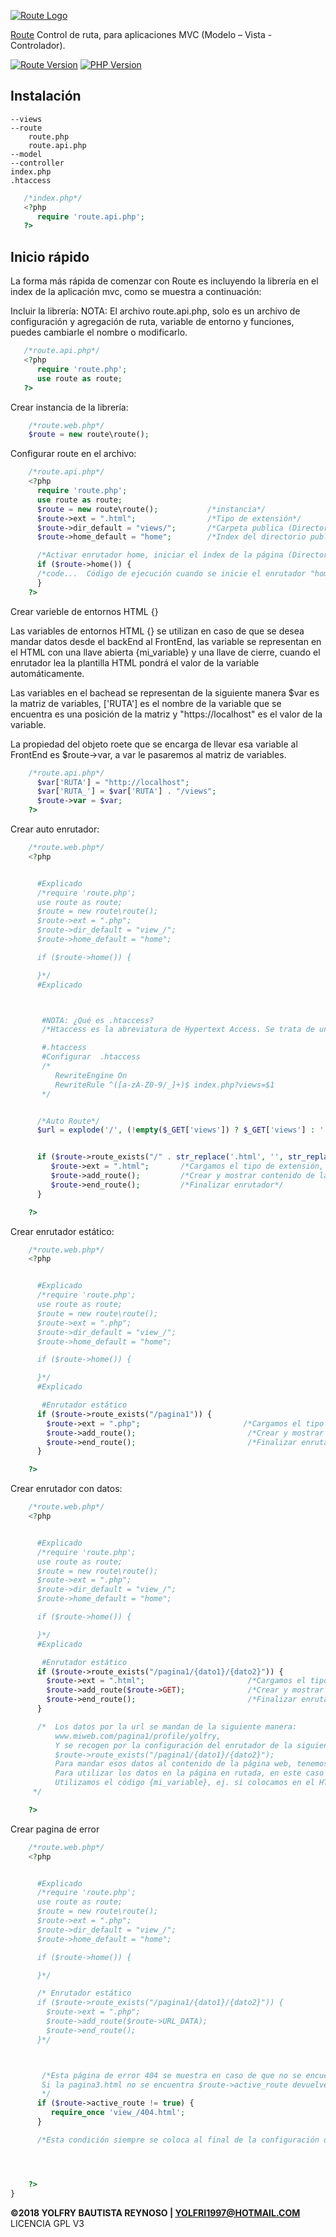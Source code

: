 [![Route Logo](https://raw.githubusercontent.com/yolfry/route/master/route.png)](https://github.com/yolfry/route)

[Route](https://github.com/yolfry/route) Control de ruta, para aplicaciones MVC (Modelo – Vista - Controlador).

[![Route Version][Route-image]][Route-url]
[![PHP Version][php-image]][php-url]


## Instalación
```bach
--views
--route
    route.php
    route.api.php
--model
--controller
index.php
.htaccess
```
```php
   /*index.php*/
   <?php
      require 'route.api.php';
   ?>
```

## Inicio rápido

La forma más rápida de comenzar con Route es incluyendo la librería en el index de la aplicación mvc, como se muestra a continuación:

Incluir la librería:
NOTA: El archivo route.api.php, solo es un archivo de configuración y agregación de ruta, variable de entorno y funciones, puedes cambiarle el nombre o modificarlo.

```php
   /*route.api.php*/
   <?php
      require 'route.php';
      use route as route;
   ?>
```

 Crear instancia de la librería:

```php
    /*route.web.php*/
    $route = new route\route();
```

 Configurar route en el archivo:

```php
    /*route.api.php*/
    <?php
      require 'route.php';
      use route as route;
      $route = new route\route();           /*instancia*/
      $route->ext = ".html";                /*Tipo de extensión*/
      $route->dir_default = "views/";       /*Carpeta publica (Directorio público).*/
      $route->home_default = "home";        /*Index del directorio publico home, index etc.*/

      /*Activar enrutador home, iniciar el índex de la página (Directorio público).*/
      if ($route->home()) {
      /*code...  Código de ejecución cuando se inicie el enrutador "home"*/
      }
    ?>
```


 Crear varieble de entornos HTML {}

 Las variables de entornos HTML {} se utilizan en caso de que se desea mandar datos desde el backEnd al FrontEnd, las variable se representan en el HTML con una llave abierta {mi_variable} y una llave de cierre, cuando el enrutador lea la plantilla HTML pondrá el valor de la variable automáticamente.

 
 Las variables en el bachead se representan de la siguiente manera $var es la matriz de variables, ['RUTA'] es el nombre de la variable que se encuentra es una posición de la matriz y "https://localhost" es el valor de la variable.

 La propiedad del objeto roete que se encarga de llevar esa variable al FrontEnd es $route->var, a var le pasaremos al matriz de variables.

```php
    /*route.api.php*/
      $var['RUTA'] = "http://localhost";
      $var['RUTA_'] = $var['RUTA'] . "/views";
      $route->var = $var;
    ?>
```



Crear auto enrutador:

```php
    /*route.web.php*/
    <?php


      #Explicado
      /*require 'route.php';
      use route as route;
      $route = new route\route();
      $route->ext = ".php";
      $route->dir_default = "view_/";
      $route->home_default = "home";

      if ($route->home()) {

      }*/
      #Explicado



       #NOTA: ¿Qué es .htaccess?
       /*Htaccess es la abreviatura de Hypertext Access. Se trata de un archivo de configuración utilizado por servidores web basados en apache. Este tipo de archivos configura los ajustes iniciales de un programa o, como ocurre en este caso, del servidor. Esto significa que se puede utilizar el archivo .htaccess para que el servidor se comporte de una determinada forma. */

       #.htaccess
       #Configurar  .htaccess
       /*
          RewriteEngine On
          RewriteRule ^([a-zA-Z0-9/_]+)$ index.php?views=$1
       */


      /*Auto Route*/
      $url = explode('/', (!empty($_GET['views']) ? $_GET['views'] : ''));  /*Esta variable "$url" contiene pagina1 de la url del cliente   URL -> www.miweb.com/pagina1. */


      if ($route->route_exists("/" . str_replace('.html', '', str_replace('.php', '', str_replace('/', '', $url[0]))) )) { /*Mandamos la variable url a la librería route utilizando el método route_exists().*/
         $route->ext = ".html";       /*Cargamos el tipo de extensión, para completar pagina1.php */
         $route->add_route();         /*Crear y mostrar contenido de la ruta.*/
         $route->end_route();         /*Finalizar enrutador*/
      }

    ?>
```


Crear enrutador estático:

```php
    /*route.web.php*/
    <?php


      #Explicado
      /*require 'route.php';
      use route as route;
      $route = new route\route();
      $route->ext = ".php";
      $route->dir_default = "view_/";
      $route->home_default = "home";

      if ($route->home()) {

      }*/
      #Explicado

       #Enrutador estático
      if ($route->route_exists("/pagina1")) {
        $route->ext = ".php";                       /*Cargamos el tipo de extensión, para completar pagina1.php */
        $route->add_route();                         /*Crear y mostrar contenido de la ruta.*/
        $route->end_route();                         /*Finalizar enrutador*/
      }

    ?>
```


Crear enrutador con datos:

```php
    /*route.web.php*/
    <?php


      #Explicado
      /*require 'route.php';
      use route as route;
      $route = new route\route();
      $route->ext = ".php";
      $route->dir_default = "view_/";
      $route->home_default = "home";

      if ($route->home()) {

      }*/
      #Explicado

       #Enrutador estático
      if ($route->route_exists("/pagina1/{dato1}/{dato2}")) {
        $route->ext = ".html";                       /*Cargamos el tipo de extensión, para completar pagina1.html */
        $route->add_route($route->GET);              /*Crear y mostrar contenido de la ruta.*/
        $route->end_route();                         /*Finalizar enrutador*/
      }

      /*  Los datos por la url se mandan de la siguiente manera:
          www.miweb.com/pagina1/profile/yolfry,
          Y se recogen por la configuración del enrutador de la siguiente manera:
          $route->route_exists("/pagina1/{dato1}/{dato2}");
          Para mandar esos datos al contenido de la página web, tenemos que utilizar la propiedad $route->GET y pasarla por el método $route->add_route($route->GET).
          Para utilizar los datos en la página en rutada, en este caso pagina1.html que se encuentra en el directorio público "views",
          Utilizamos el código {mi_variable}, ej. si colocamos en el HTML que sera enrutado el siguiente código: {dato1} + {dato2}.  Devuelve  profile yolfry.
     */

    ?>
```

Crear pagina de error
```php
    /*route.web.php*/
    <?php


      #Explicado
      /*require 'route.php';
      use route as route;
      $route = new route\route();
      $route->ext = ".php";
      $route->dir_default = "view_/";
      $route->home_default = "home";

      if ($route->home()) {

      }*/

      /* Enrutador estático
      if ($route->route_exists("/pagina1/{dato1}/{dato2}")) {
        $route->ext = ".php";
        $route->add_route($route->URL_DATA);
        $route->end_route();
      }*/



       /*Esta página de error 404 se muestra en caso de que no se encuentre la página solicitada por la url del cliente ej. www.miweb.com/pagina3
       Si la pagina3.html no se encuentra $route->active_route devuelve falso, el cual podemos aprovechar y establecer una condición e incluir una página de error como se muestra a continuación.
       */
      if ($route->active_route != true) {
         require_once 'view_/404.html';
      }

      /*Esta condición siempre se coloca al final de la configuración del enrutador.*/




    ?>
}
```

**©2018 YOLFRY BAUTISTA REYNOSO | YOLFRI1997@HOTMAIL.COM**
LICENCIA GPL V3


[Route-image]: https://img.shields.io/badge/Route%20Vercion-1.0.0-04265e.svg
[Route-url]: https://github.com/yolfry/route
[php-image]: https://img.shields.io/badge/Php%20Versión-7.X-8F9ED1.svg
[php-url]: http://php.net/archive/2018.php#id2018-08-17-1

